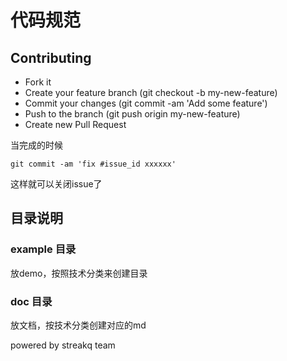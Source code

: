 # 代码规范


## Contributing

- Fork it
- Create your feature branch (git checkout -b my-new-feature)
- Commit your changes (git commit -am 'Add some feature')
- Push to the branch (git push origin my-new-feature)
- Create new Pull Request

当完成的时候

	git commit -am 'fix #issue_id xxxxxx'
	
这样就可以关闭issue了

## 目录说明

### example 目录

放demo，按照技术分类来创建目录

### doc 目录

放文档，按技术分类创建对应的md


powered  by streakq team
